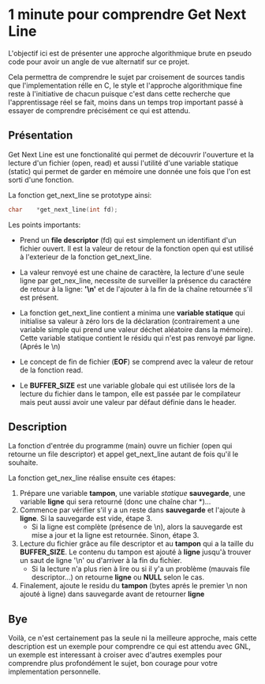 # 1 minute pour comprendre Get Next Line

L'objectif ici est de présenter une approche algorithmique brute en pseudo code pour avoir un angle de vue alternatif sur ce projet. 

Cela permettra de comprendre le sujet par croisement de sources tandis que l'implementation rélle en C, le style et l'approche algorithmique fine reste à l'initiative de chacun puisque c'est dans cette recherche que l'apprentissage réel se fait, moins dans un temps trop important passé à essayer de comprendre précisément ce qui est attendu.

## Présentation

Get Next Line est une fonctionalité qui permet de découvrir l'ouverture et la lecture d'un fichier (open, read) et aussi l'utilité d'une variable statique (static) qui permet de garder en mémoire une donnée une fois que l'on est sorti d'une fonction.

La fonction get_next_line se prototype ainsi:

```c
char	*get_next_line(int fd);
```

Les points importants:

* Prend un **file descriptor** (fd) qui est simplement un identifiant d'un fichier ouvert. Il est la valeur de retour de la fonction open qui est utilisé à l'exterieur de la fonction get_next_line.

* La valeur renvoyé est une chaine de caractère, la lecture d'une seule ligne par get_nex_line, necessite de surveiller la présence du caractére de retour à la ligne: **'\n'** et de l'ajouter à la fin de la chaîne retournée s'il est présent.

* La fonction get_next_line contient a minima une **variable statique** qui initialise sa valeur à zéro lors de la déclaration (contrairement a une variable simple qui prend une valeur déchet aléatoire dans la mémoire). Cette variable statique contient le résidu qui n'est pas renvoyé par ligne. (Aprés le \n)

* Le concept de fin de fichier (**EOF**) se comprend avec la valeur de retour de la fonction read.

* Le **BUFFER_SIZE** est une variable globale qui est utilisée lors de la lecture du fichier dans le tampon, elle est passée par le compilateur mais peut aussi avoir une valeur par défaut définie dans le header.

## Description

La fonction d'entrée du programme (main) ouvre un fichier (open qui retourne un file descriptor) et appel get_next_line autant de fois qu'il le souhaite.

La fonction get_nex_line réalise ensuite ces étapes:  

1. Prépare une variable **tampon**, une variable *statique* **sauvegarde**, une variable **ligne** qui sera retourné (donc une chaîne char *)...  
2. Commence par vérifier s'il y a un reste dans **sauvegarde** et l'ajoute à **ligne**. Si la sauvegarde est vide, étape 3.  
	* Si la ligne est complète (présence de \n), alors la sauvegarde est mise a jour et la ligne est retournée. Sinon, étape 3.  
3. Lecture du fichier grâce au file descriptor et au **tampon** qui a la taille du **BUFFER_SIZE**. Le contenu du tampon est ajouté à **ligne** jusqu'à trouver un saut de ligne '\n' ou d'arriver à la fin du fichier.
	* Si la lecture n'a plus rien à lire ou si il y'a un problème (mauvais file descriptor...) on retourne **ligne** ou **NULL** selon le cas.
4. Finalement, ajoute le residu du **tampon** (bytes aprés le premier \n non ajouté à ligne) dans sauvegarde avant de retourner **ligne**

## Bye

Voilà, ce n'est certainement pas la seule ni la meilleure approche, mais cette description est un exemple pour comprendre ce qui est attendu avec GNL, un exemple est interessant à croiser avec d'autres exemples pour comprendre plus profondément le sujet, bon courage pour votre implementation personnelle.